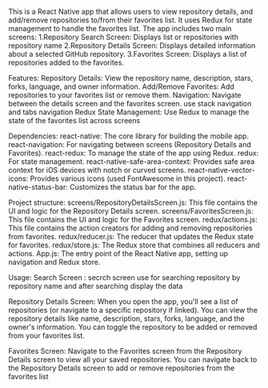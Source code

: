This is a React Native app that allows users to view repository details, and add/remove repositories to/from their favorites list. It uses Redux for state management to handle the favorites list. 
The app includes two main screens:
1.Repository Search Screen: Displays list or repositories with repository name 
2.Repository Details Screen: Displays detailed information about a selected GitHub repository.
3.Favorites Screen: Displays a list of repositories added to the favorites.

Features:
Repository Details: View the repository name, description, stars, forks, language, and owner information.
Add/Remove Favorites: Add repositories to your favorites list or remove them.
Navigation: Navigate between the details screen and the favorites screen.
use stack navigation and tabs navigation
Redux State Management: Use Redux to manage the state of the favorites list across screens

Dependencies:
react-native: The core library for building the mobile app.
react-navigation: For navigating between screens (Repository Details and Favorites).
react-redux: To manage the state of the app using Redux.
redux: For state management.
react-native-safe-area-context: Provides safe area context for iOS devices with notch or curved screens.
react-native-vector-icons: Provides various icons (used FontAwesome in this project).
react-native-status-bar: Customizes the status bar for the app.

Project structure:
screens/RepositoryDetailsScreen.js: This file contains the UI and logic for the Repository Details screen.
screens/FavoritesScreen.js: This file contains the UI and logic for the Favorites screen.
redux/actions.js: This file contains the action creators for adding and removing repositories from favorites.
redux/reducer.js: The reducer that updates the Redux state for favorites.
redux/store.js: The Redux store that combines all reducers and actions.
App.js: The entry point of the React Native app, setting up navigation and Redux store.

Usage:
Search Screen :
secrch screen use for searching repository by repository name and after searching display the data 

Repository Details Screen:
When you open the app, you'll see a list of repositories (or navigate to a specific repository if linked).
You can view the repository details like name, description, stars, forks, language, and the owner's information.
You can toggle the repository to be added or removed from your favorites list.

Favorites Screen:
Navigate to the Favorites screen from the Repository Details screen to view all your saved repositories.
You can navigate back to the Repository Details screen to add or remove repositories from the favorites list
